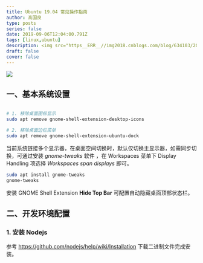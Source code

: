 ```yaml
---
title: Ubuntu 19.04 常见操作指南
author: 高国良
type: posts
series: false
date: 2019-09-06T12:04:00.791Z
tags: [linux,ubuntu]
description: <img src="https__ERR__//img2018.cnblogs.com/blog/634103/201909/634103-20190908182418386-695298629.jpg" class="desc_img">
draft: false 
cover: false
---
```


![](cover.jpg)
## 一、基本系统设置

```bash

# 1. 移除桌面图标显示
sudo apt remove gnome-shell-extension-desktop-icons

# 2. 移除桌面边栏菜单
sudo apt remove gnome-shell-extension-ubuntu-dock
```

当前系统链接多个显示器，在桌面空间切换时，默认仅切换主显示器，如需同步切换，可通过安装 *gnome-tweaks* 软件
，在 Workspaces 菜单下 Display Handling 项选择 *Workspaces span displays* 即可。

```bash
sudo apt install gnome-tweaks
gnome-tweaks
```

安装 GNOME Shell Extension **Hide Top Bar** 可配置自动隐藏桌面顶部状态栏。

## 二、开发环境配置

### 1. 安装 Nodejs

参考 <https://github.com/nodejs/help/wiki/Installation> 下载二进制文件完成安装。
